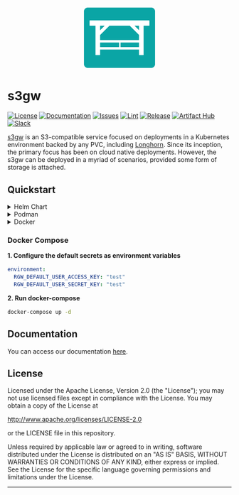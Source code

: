 <h1 align="center"><img alt="s3gw-logo" src="./assets/images/s3gw-logo.png" /></h1>

# s3gw

[![License][license-badge]][license-link]
[![Documentation][docs-badge]][docs-link]
[![Issues][issues-badge]][issues-link]
[![Lint][linter-badge]][linter-link]
[![Release][release-badge]][release-link]
[![Artifact Hub][chart-badge]][chart-link]
[![Slack][slack-badge]][slack-link]

[s3gw][s3gw] is an S3-compatible service focused on deployments in a Kubernetes
environment backed by any PVC, including [Longhorn][longhorn].
Since its inception, the primary focus has been on cloud native deployments.
However, the s3gw can be deployed in a myriad of scenarios, provided some form
of storage is attached.

## Quickstart

<details>
<summary>Helm Chart</summary>
An easy way to deploy the S3 Gateway on your Kubernetes cluster is via a Helm
chart:

```shell
helm repo add s3gw https://s3gw-tech.github.io/s3gw-charts/
helm install s3gw s3gw/s3gw --namespace s3gw-system --create-namespace \
    --set publicDomain=YOUR_DOMAIN_NAME \
    --set ui.publicDomain=YOUR_DOMAIN_NAME
```

Helm is the preferred deployment method, and will automatically use your
cluster's default storage class for the backing store. If you have Longhorn
installed already, s3gw will thus use a Longhorn PV. The above assumes
cert-manager and traefik are available, but these and other settings can
be overridden via values.yaml.

Check out the [documentation][helm-docs] for details and configuration options.
</details>

<details>
<summary>Podman</summary>

```shell
podman run --replace --name=s3gw -it -p 7480:7480 quay.io/s3gw/s3gw:latest
```

Podman deployments will use ephemeral storage inside the container by default,
which should only be used for testing purposes.  To use a directory on the
host system for storage, pass `-v/host-path:/data`.

</details>

<details>
<summary>Docker</summary>

```shell
docker pull quay.io/s3gw/s3gw:latest
```

In order to run the Docker container:

```shell
docker run -p 7480:7480 quay.io/s3gw/s3gw:latest
```

Docker deployments will use ephemeral storage inside the container by default,
which should only be used for testing purposes.  To use a directory on the
host system for storage, pass `-v/host-path:/data`.

</details>

### Docker Compose

**1. Configure the default secrets as environment variables**

```yaml
environment:
  RGW_DEFAULT_USER_ACCESS_KEY: "test"
  RGW_DEFAULT_USER_SECRET_KEY: "test"
```

**2. Run docker-compose**

```bash
docker-compose up -d
```

## Documentation

You can access our documentation [here][docs-link].

## License

Licensed under the Apache License, Version 2.0 (the "License");
you may not use licensed files except in compliance with the License.
You may obtain a copy of the License at

  <http://www.apache.org/licenses/LICENSE-2.0>

or the LICENSE file in this repository.

Unless required by applicable law or agreed to in writing, software
distributed under the License is distributed on an "AS IS" BASIS,
WITHOUT WARRANTIES OR CONDITIONS OF ANY KIND, either express or implied.
See the License for the specific language governing permissions and
limitations under the License.

----

[s3gw]: https://s3gw.tech
[longhorn]: https://longhorn.io
[chart-badge]: https://img.shields.io/endpoint?url=https://artifacthub.io/badge/repository/s3gw
[chart-link]: https://artifacthub.io/packages/search?repo=s3gw
[docs-badge]: https://readthedocs.org/projects/s3gw-docs/badge/?version=latest
[docs-link]: https://s3gw-docs.readthedocs.io/en/latest/?badge=latest
[issues-badge]: https://img.shields.io/github/issues/s3gw-tech/s3gw
[issues-link]: https://github.com/s3gw-tech/s3gw/issues
[license-badge]: https://img.shields.io/github/license/s3gw-tech/s3gw
[license-link]: https://github.com/s3gw-tech/s3gw/blob/main/LICENSE
[linter-badge]: https://github.com/s3gw-tech/s3gw/actions/workflows/lint.yaml/badge.svg
[linter-link]: https://github.com/s3gw-tech/s3gw/actions/workflows/lint.yaml
[release-badge]: https://img.shields.io/github/v/release/s3gw-tech/s3gw
[release-link]: https://github.com/s3gw-tech/s3gw/releases/latest
[slack-badge]: https://img.shields.io/badge/slack-s3gw-brightgreen.svg?logo=slack
[slack-link]: https://slack.com/app_redirect?channel=C04DCMUV8SE
[helm-docs]: https://s3gw-docs.readthedocs.io/en/latest/helm-charts/
